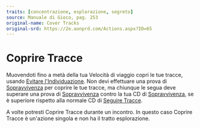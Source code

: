 ```yaml
---
traits: [concentrazione, esplorazione, segreto]
source: Manuale di Gioco, pag. 253
original-name: Cover Tracks
original-srd: https://2e.aonprd.com/Actions.aspx?ID=65
---
```


# Coprire Tracce

Muovendoti fino a metà della tua Velocità di viaggio copri le tue tracce, usando
[Evitare l'Individuazione](/azioni/esplorazione/evitare-l-individuazione). Non
devi effettuare una prova di [Sopravvivenza](/abilita/sopravvivenza) per coprire
le tue tracce, ma chiunque le segua deve superare una prova di
[Sopravvivenza](/abilita/sopravvivenza) contro la tua CD di
[Sopravvivenza](/abilita/sopravvivenza), se è superiore rispetto alla normale CD
di [Seguire Tracce](/azioni/abilita/seguire-tracce).

A volte potresti Coprire Tracce durante un incontro. In questo caso Coprire
Tracce è un'azione singola e non ha il tratto esplorazione.
